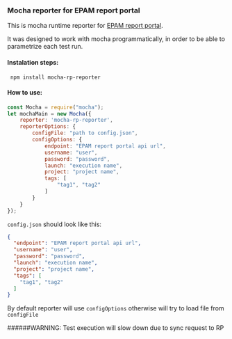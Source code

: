### Mocha reporter for EPAM report portal
This is mocha runtime reporter for [EPAM report portal](https://github.com/reportportal/reportportal).

It was designed to work with mocha programmatically, in order to be able to parametrize each test run.


#### Instalation steps:

` npm install mocha-rp-reporter`

#### How to use:

```javascript
const Mocha = require("mocha");
let mochaMain = new Mocha({    
    reporter: 'mocha-rp-reporter',
    reporterOptions: {
        configFile: "path to config.json",
        configOptions: {
            endpoint: "EPAM report portal api url",
            username: "user",
            password: "password",
            launch: "execution name",
            project: "project name",
            tags: [
                "tag1", "tag2"
            ]
        }                        
    }
});
```

`config.json` should look like this:

```json
{
  "endpoint": "EPAM report portal api url",
  "username": "user",
  "password": "password",
  "launch": "execution name",
  "project": "project name",
  "tags": [
    "tag1", "tag2"
  ]
}
```

By default reporter will use `configOptions` otherwise will try to load file from `configFile`

######WARNING: Test execution will slow down due to sync request to RP 





